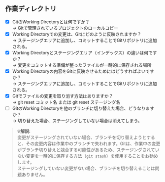 ## 作業ディレクトリ
- [x] GitのWorking Directoryとは何ですか？  
→ Gitで管理されているプロジェクトのローカルコピー  
- [x] Working Directoryでの変更は、Gitにどのように反映されますか？  
→ ステージングエリアに追加し、コミットすることでGitリポジトリに追加される。  
- [x] Working Directoryとステージングエリア（インデックス）の違いは何ですか？  
→ 変更をコミットする準備が整ったファイルが一時的に保存される場所  
- [x] Working Directoryの内容をGitに反映させるためにはどうすればよいですか？  
→ ステージングエリアに追加し、コミットすることでGitリポジトリに追加される。  
- [x] Gitでファイルの変更を取り消す方法はありますか？  
→ git reset コミット名 または git reset ステージング名  
- [ ] GitのWorking Directoryを他のブランチに切り替えた場合、どうなりますか？  
→ 切り替えた場合、ステージングしていない場合は消えてしまう。  
> **💡解説:**  
  変更がステージングされていない場合、ブランチを切り替えようとすると、その変更内容は作業中のブランチで失われます。Gitは、作業中の変更がブランチ切り替えと競合する可能性があるため、ステージングされていない変更を一時的に保存する方法（`git stash`）を使用することをお勧めします。  
  ステージングしていない変更がない場合、ブランチを切り替えることは問題ありません。
